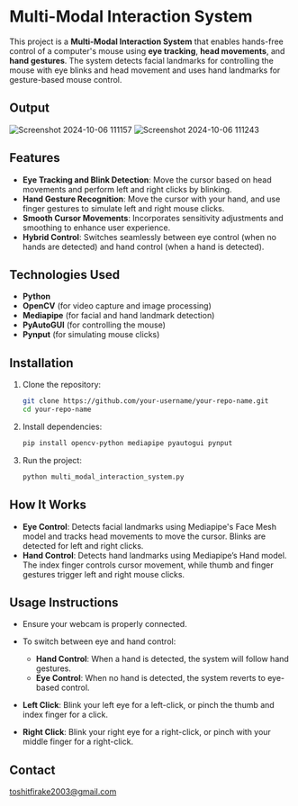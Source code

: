 # Multi-Modal Interaction System

This project is a **Multi-Modal Interaction System** that enables hands-free control of a computer's mouse using **eye tracking**, **head movements**, and **hand gestures**. The system detects facial landmarks for controlling the mouse with eye blinks and head movement and uses hand landmarks for gesture-based mouse control.

## Output
![Screenshot 2024-10-06 111157](https://github.com/user-attachments/assets/b9ef5daa-d469-405a-9fdf-cb194ad7736d)
![Screenshot 2024-10-06 111243](https://github.com/user-attachments/assets/e47fcc10-35e0-4371-b46c-006a8cedb8ee)



## Features
- **Eye Tracking and Blink Detection**: Move the cursor based on head movements and perform left and right clicks by blinking.
- **Hand Gesture Recognition**: Move the cursor with your hand, and use finger gestures to simulate left and right mouse clicks.
- **Smooth Cursor Movements**: Incorporates sensitivity adjustments and smoothing to enhance user experience.
- **Hybrid Control**: Switches seamlessly between eye control (when no hands are detected) and hand control (when a hand is detected).

## Technologies Used
- **Python**
- **OpenCV** (for video capture and image processing)
- **Mediapipe** (for facial and hand landmark detection)
- **PyAutoGUI** (for controlling the mouse)
- **Pynput** (for simulating mouse clicks)

## Installation

1. Clone the repository:

    ```bash
    git clone https://github.com/your-username/your-repo-name.git
    cd your-repo-name
    ```

2. Install dependencies:

    ```bash
    pip install opencv-python mediapipe pyautogui pynput
    ```

3. Run the project:

    ```bash
    python multi_modal_interaction_system.py
    ```

## How It Works
- **Eye Control**: Detects facial landmarks using Mediapipe's Face Mesh model and tracks head movements to move the cursor. Blinks are detected for left and right clicks.
- **Hand Control**: Detects hand landmarks using Mediapipe’s Hand model. The index finger controls cursor movement, while thumb and finger gestures trigger left and right mouse clicks.

## Usage Instructions
- Ensure your webcam is properly connected.
- To switch between eye and hand control:
  - **Hand Control**: When a hand is detected, the system will follow hand gestures.
  - **Eye Control**: When no hand is detected, the system reverts to eye-based control.

- **Left Click**: Blink your left eye for a left-click, or pinch the thumb and index finger for a click.
- **Right Click**: Blink your right eye for a right-click, or pinch with your middle finger for a right-click.

## Contact
toshitfirake2003@gmail.com
